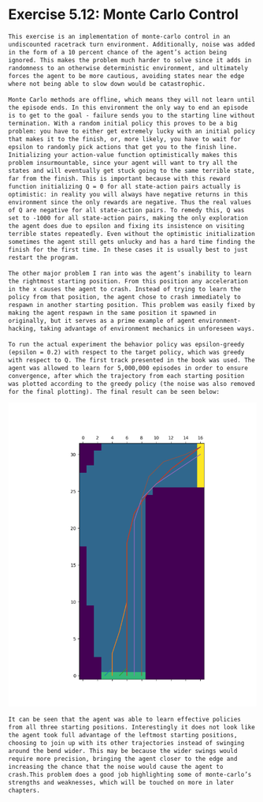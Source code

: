 # Exercise 5.12: Monte Carlo Control

	This exercise is an implementation of monte-carlo control in an undiscounted racetrack turn environment. Additionally, noise was added in the form of a 10 percent chance of the agent’s action being ignored. This makes the problem much harder to solve since it adds in randomness to an otherwise deterministic environment, and ultimately forces the agent to be more cautious, avoiding states near the edge where not being able to slow down would be catastrophic.

	Monte Carlo methods are offline, which means they will not learn until the episode ends. In this environment the only way to end an episode is to get to the goal - failure sends you to the starting line without termination. With a random initial policy this proves to be a big problem: you have to either get extremely lucky with an initial policy that makes it to the finish, or, more likely, you have to wait for epsilon to randomly pick actions that get you to the finish line. Initializing your action-value function optimistically makes this problem insurmountable, since your agent will want to try all the states and will eventually get stuck going to the same terrible state, far from the finish. This is important because with this reward function initializing Q = 0 for all state-action pairs actually is optimistic: in reality you will always have negative returns in this environment since the only rewards are negative. Thus the real values of Q are negative for all state-action pairs. To remedy this, Q was set to -1000 for all state-action pairs, making the only exploration the agent does due to epsilon and fixing its insistence on visiting terrible states repeatedly. Even without the optimistic initialization sometimes the agent still gets unlucky and has a hard time finding the finish for the first time. In these cases it is usually best to just restart the program.

	The other major problem I ran into was the agent’s inability to learn the rightmost starting position. From this position any acceleration in the x causes the agent to crash. Instead of trying to learn the policy from that position, the agent chose to crash immediately to respawn in another starting position. This problem was easily fixed by making the agent respawn in the same position it spawned in originally, but it serves as a prime example of agent environment-hacking, taking advantage of environment mechanics in unforeseen ways.

	To run the actual experiment the behavior policy was epsilon-greedy (epsilon = 0.2) with respect to the target policy, which was greedy with respect to Q. The first track presented in the book was used. The agent was allowed to learn for 5,000,000 episodes in order to ensure convergence, after which the trajectory from each starting position was plotted according to the greedy policy (the noise was also removed for the final plotting). The final result can be seen below:

![Greedy Trajectories](greedy_trajectories.png)

	It can be seen that the agent was able to learn effective policies from all three starting positions. Interestingly it does not look like the agent took full advantage of the leftmost starting positions, choosing to join up with its other trajectories instead of swinging around the bend wider. This may be because the wider swings would require more precision, bringing the agent closer to the edge and increasing the chance that the noise would cause the agent to crash.This problem does a good job highlighting some of monte-carlo’s strengths and weaknesses, which will be touched on more in later chapters.
